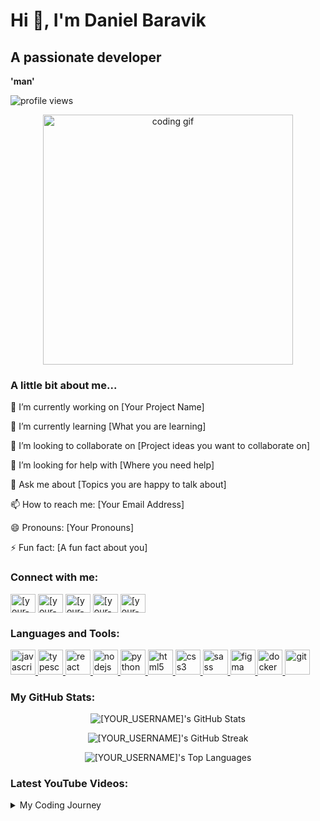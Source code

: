 <!-- Introduction Section -->
# Hi 👋, I'm Daniel Baravik
## A passionate developer

**'man'**

<!-- Waving Hand Animation -->

<p align="left"> <img src="https://komarev.com/ghpvc/?username=[YOUR_USERNAME]&label=Profile%20views&color=0e75b6&style=flat" alt="profile views" /> </p>

<!-- GIF or Image -->

<p align="center">
<img src="https://www.google.com/search?q=https://media.giphy.com/media/M9gbBd9nbDrOTu1Mqx/giphy.gif" alt="coding gif" width="400"/>
</p>

<!-- About Me Section -->

<h3 align="left">A little bit about me...</h3>
<p align="left">

🔭 I’m currently working on [Your Project Name]

🌱 I’m currently learning [What you are learning]

👯 I’m looking to collaborate on [Project ideas you want to collaborate on]

🤔 I’m looking for help with [Where you need help]

💬 Ask me about [Topics you are happy to talk about]

📫 How to reach me: [Your Email Address]

😄 Pronouns: [Your Pronouns]

⚡ Fun fact: [A fun fact about you]
</p>

<!-- Social Media Section -->

<h3 align="left">Connect with me:</h3>
<p align="left">
<a href="https://www.google.com/search?q=https://linkedin.com/in/[your-linkedin-username]" target="blank"><img align="center" src="https://www.google.com/search?q=https://raw.githubusercontent.com/rahuldkjain/github-profile-readme-generator/master/src/images/icons/Social/linked-in-alt.svg" alt="[your-linkedin-username]" height="30" width="40" /></a>
<a href="https://twitter.com/[your-twitter-username]" target="blank"><img align="center" src="https://www.google.com/search?q=https://raw.githubusercontent.com/rahuldkjain/github-profile-readme-generator/master/src/images/icons/Social/twitter.svg" alt="[your-twitter-username]" height="30" width="40" /></a>
<a href="https://instagram.com/[your-instagram-username]" target="blank"><img align="center" src="https://www.google.com/search?q=https://raw.githubusercontent.com/rahuldkjain/github-profile-readme-generator/master/src/images/icons/Social/instagram.svg" alt="[your-instagram-username]" height="30" width="40" /></a>
<a href="https://www.youtube.com/c/[your-youtube-channel]" target="blank"><img align="center" src="https://www.google.com/search?q=https://raw.githubusercontent.com/rahuldkjain/github-profile-readme-generator/master/src/images/icons/Social/youtube.svg" alt="[your-youtube-channel]" height="30" width="40" /></a>
<a href="https://dev.to/[your-devto-username]" target="blank"><img align="center" src="https://www.google.com/search?q=https://raw.githubusercontent.com/rahuldkjain/github-profile-readme-generator/master/src/images/icons/Social/devto.svg" alt="[your-devto-username]" height="30" width="40" /></a>
</p>

<!-- Languages and Tools Section -->

<h3 align="left">Languages and Tools:</h3>
<!--
Find more icons here: https://devicon.dev/
To add an icon, use the format:
<a href="[link-to-tool-website]" target="_blank" rel="noreferrer"> <img src="[devicon-image-url]" alt="[tool-name]" width="40" height="40"/> </a>
-->
<p align="left">
<a href="https://developer.mozilla.org/en-US/docs/Web/JavaScript" target="_blank" rel="noreferrer"> <img src="https://www.google.com/search?q=https://raw.githubusercontent.com/devicons/devicon/master/icons/javascript/javascript-original.svg" alt="javascript" width="40" height="40"/> </a>
<a href="https://www.typescriptlang.org/" target="_blank" rel="noreferrer"> <img src="https://www.google.com/search?q=https://raw.githubusercontent.com/devicons/devicon/master/icons/typescript/typescript-original.svg" alt="typescript" width="40" height="40"/> </a>
<a href="https://reactjs.org/" target="_blank" rel="noreferrer"> <img src="https://www.google.com/search?q=https://raw.githubusercontent.com/devicons/devicon/master/icons/react/react-original-wordmark.svg" alt="react" width="40" height="40"/> </a>
<a href="https://nodejs.org" target="_blank" rel="noreferrer"> <img src="https://www.google.com/search?q=https://raw.githubusercontent.com/devicons/devicon/master/icons/nodejs/nodejs-original-wordmark.svg" alt="nodejs" width="40" height="40"/> </a>
<a href="https://www.python.org" target="_blank" rel="noreferrer"> <img src="https://www.google.com/search?q=https://raw.githubusercontent.com/devicons/devicon/master/icons/python/python-original.svg" alt="python" width="40" height="40"/> </a>
<a href="https://www.w3.org/html/" target="_blank" rel="noreferrer"> <img src="https://www.google.com/search?q=https://raw.githubusercontent.com/devicons/devicon/master/icons/html5/html5-original-wordmark.svg" alt="html5" width="40" height="40"/> </a>
<a href="https://www.w3schools.com/css/" target="_blank" rel="noreferrer"> <img src="https://www.google.com/search?q=https://raw.githubusercontent.com/devicons/devicon/master/icons/css3/css3-original-wordmark.svg" alt="css3" width="40" height="40"/> </a>
<a href="https://sass-lang.com" target="_blank" rel="noreferrer"> <img src="https://www.google.com/search?q=https://raw.githubusercontent.com/devicons/devicon/master/icons/sass/sass-original.svg" alt="sass" width="40" height="40"/> </a>
<a href="https://www.figma.com/" target="_blank" rel="noreferrer"> <img src="https://www.google.com/search?q=https://www.vectorlogo.zone/logos/figma/figma-icon.svg" alt="figma" width="40" height="40"/> </a>
<a href="https://www.docker.com/" target="_blank" rel="noreferrer"> <img src="https://www.google.com/search?q=https://raw.githubusercontent.com/devicons/devicon/master/icons/docker/docker-original-wordmark.svg" alt="docker" width="40" height="40"/> </a>
<a href="https://git-scm.com/" target="_blank" rel="noreferrer"> <img src="https://www.google.com/search?q=https://www.vectorlogo.zone/logos/git-scm/git-scm-icon.svg" alt="git" width="40" height="40"/> </a>
</p>

<!-- GitHub Stats Section -->

<!--
Check out the documentation for more options:

GitHub Readme Stats: https://github.com/anuraghazra/github-readme-stats

GitHub Streak Stats: https://github.com/DenverCoder1/github-readme-streak-stats
-->

<h3 align="left">My GitHub Stats:</h3>
<p align="center">
<img align="center" src="https://github-readme-stats.vercel.app/api?username=[YOUR_USERNAME]&show_icons=true&locale=en&theme=dracula&count_private=true" alt="[YOUR_USERNAME]'s GitHub Stats" />
</p>
<p align="center">
<img align="center" src="https://www.google.com/search?q=https://github-readme-streak-stats.herokuapp.com/%3Fuser%3D[YOUR_USERNAME]&theme=dracula" alt="[YOUR_USERNAME]'s GitHub Streak" />
</p>
<p align="center">
<img align="center" src="https://www.google.com/search?q=https://github-readme-stats.vercel.app/api/top-langs%3Fusername%3D[YOUR_USERNAME]&show_icons=true&locale=en&layout=compact&theme=dracula" alt="[YOUR_USERNAME]'s Top Languages" />
</p>

<!-- Latest YouTube Videos Section -->

<!--
This section uses a GitHub Action to automatically update with your latest videos.

Create a file named youtube-workflow.yml in the .github/workflows/ directory of your repository.

Paste the workflow code from here: https://github.com/gautamkrishnar/blog-post-workflow

Make sure to replace the placeholder channel_id.
-->

<h3 align="left">Latest YouTube Videos:</h3>
<!--YOUTUBE_LIST:START-->
<!--YOUTUBE_LIST:END-->

<!-- Collapsible Section -->

<details>
<summary>My Coding Journey</summary>

I started my journey into the world of code back in [Year]. It all began with a simple "Hello, World!" in [First Language]. Since then, I've been on an exciting adventure, learning new technologies and building cool projects.

Phase 1: Learning the basics (HTML, CSS, JavaScript).

Phase 2: Diving into frameworks like React and exploring backend with Node.js.

Phase 3: Working on larger projects and contributing to open source.

Every day is a new opportunity to learn and grow!

</details>
